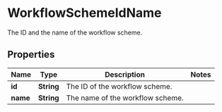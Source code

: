 

# WorkflowSchemeIdName

The ID and the name of the workflow scheme.

## Properties

| Name | Type | Description | Notes |
|------------ | ------------- | ------------- | -------------|
|**id** | **String** | The ID of the workflow scheme. |  |
|**name** | **String** | The name of the workflow scheme. |  |



